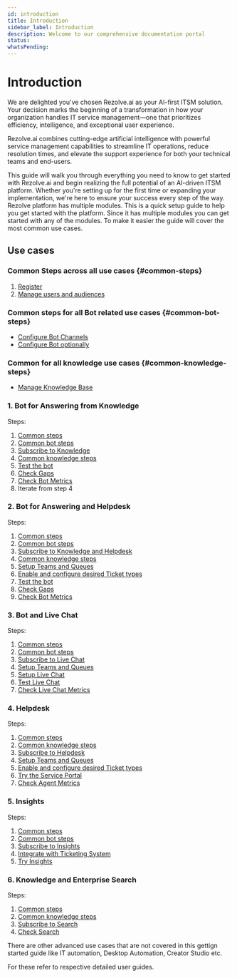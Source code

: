 ```yaml
---
id: introduction
title: Introduction
sidebar_label: Introduction
description: Welcome to our comprehensive documentation portal
status: 
whatsPending: 
---
```


# Introduction

We are delighted you've chosen Rezolve.ai as your AI-first ITSM solution. Your decision marks the beginning of a transformation in how your organization handles IT service management—one that prioritizes efficiency, intelligence, and exceptional user experience.
 
Rezolve.ai combines cutting-edge artificial intelligence with powerful service management capabilities to streamline IT operations, reduce resolution times, and elevate the support experience for both your technical teams and end-users.
 
This guide will walk you through everything you need to know to get started with Rezolve.ai and begin realizing the full potential of an AI-driven ITSM platform. Whether you're setting up for the first time or expanding your implementation, we're here to ensure your success every step of the way. Rezolve platform has multiple modules. This is a quick setup guide to help you get started with the platform. Since it has multiple modules you can get started with any of the modules. To make it easier the guide will cover the most common use cases.


## Use cases

### Common Steps across all use cases {#common-steps}
 1. [Register](./registration-guide)
 2. [Manage users and audiences](./manage-users-audience)

### Common steps for all Bot related use cases {#common-bot-steps}

* [Configure Bot Channels](./configure-bot-channels)
* [Configure Bot optionally](./configure-bot)

### Common for all knowledge use cases {#common-knowledge-steps}

* [Manage Knowledge Base](./knowledge-ingest)

### 1. Bot for Answering from Knowledge

Steps:
 1. [Common steps](#common-steps)
 2. [Common bot steps](#common-bot-steps)
 3. [Subscribe to Knowledge](./subscriptions)
 4. [Common knowledge steps](#common-knowledge-steps)
 5. [Test the bot](./use-the-bot)
 6. [Check Gaps](./check-gaps)
 7. [Check Bot Metrics](./bot-efficiency)
 8. Iterate from step 4

### 2. Bot for Answering and Helpdesk

Steps:
 1. [Common steps](#common-steps)
 2. [Common bot steps](#common-bot-steps)
 3. [Subscribe to Knowledge and Helpdesk](./subscriptions)
 4. [Common knowledge steps](#common-knowledge-steps)
 5. [Setup Teams and Queues](./setup-teams-queues)
 6. [Enable and configure desired Ticket types](./configure-catalog)
 7. [Test the bot](./use-the-bot)
 8. [Check Gaps](./check-gaps)
 9. [Check Bot Metrics](./bot-efficiency)
 

### 3. Bot and Live Chat

Steps: 
 1. [Common steps](#common-steps)
 2. [Common bot steps](#common-bot-steps)
 3. [Subscribe to Live Chat](./subscriptions#live-chat-subscription)
 3. [Setup Teams and Queues](./setup-teams-queues)
 4. [Setup Live Chat](./configure-live-chat)
 5. [Test Live Chat](./check-live-chat)
 6. [Check Live Chat Metrics](./live-chat-efficiency)

### 4. Helpdesk
Steps:
 1. [Common steps](#common-steps)
 2. [Common knowledge steps](#common-knowledge-steps)
 3. [Subscribe to Helpdesk](./subscriptions#helpdesk-subscription)
 4. [Setup Teams and Queues](./setup-teams-queues)
 5. [Enable and configure desired Ticket types](./configure-catalog)
 6. [Try the Service Portal](./try-helpdesk)
 7. [Check Agent Metrics](./agent-efficiency)
 
### 5. Insights
Steps:
 1. [Common steps](#common-steps)
 2. [Common bot steps](#common-bot-steps)
 3. [Subscribe to Insights](./subscriptions#insights-subscription)
 4. [Integrate with Ticketing System](./integrations#integrate-ticketing-system)
 5. [Try Insights](./try-insights)
### 6. Knowledge and Enterprise Search
Steps:
 1. [Common steps](#common-steps)
 2. [Common knowledge steps](#common-knowledge-steps)
 3. [Subscribe to Search](./subscriptions#search-subscription)
 3. [Check Search](./check-search)


There are other advanced use cases that are not covered in this gettign started guide like IT automation, Desktop Automation, Creator Studio etc. 

For these refer to respective detailed user guides.

